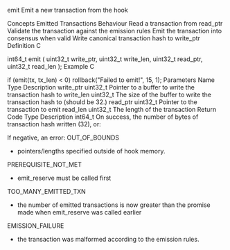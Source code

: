 emit
Emit a new transaction from the hook

Concepts
Emitted Transactions
Behaviour
Read a transaction from read_ptr
Validate the transaction against the emission rules
Emit the transaction into consensus when valid
Write canonical transaction hash to write_ptr
Definition
C

int64_t emit (
    uint32_t write_ptr,
  	uint32_t write_len,
    uint32_t read_ptr,
    uint32_t read_len
);
Example
C

if (emit(tx, tx_len) < 0)
    rollback("Failed to emit!", 15, 1);
Parameters
Name	Type	Description
write_ptr	uint32_t	Pointer to a buffer to write the transaction hash to
write_len	uint32_t	The size of the buffer to write the transaction hash to (should be 32.)
read_ptr	uint32_t	Pointer to the transaction to emit
read_len	uint32_t	The length of the transaction
Return Code
Type	Description
int64_t	On success, the number of bytes of transaction hash written (32), or:

If negative, an error:
OUT_OF_BOUNDS
- pointers/lengths specified outside of hook memory.

PREREQUISITE_NOT_MET
- emit_reserve must be called first

TOO_MANY_EMITTED_TXN
- the number of emitted transactions is now greater than the promise made when emit_reserve was called earlier

EMISSION_FAILURE
- the transaction was malformed according to the emission rules.
